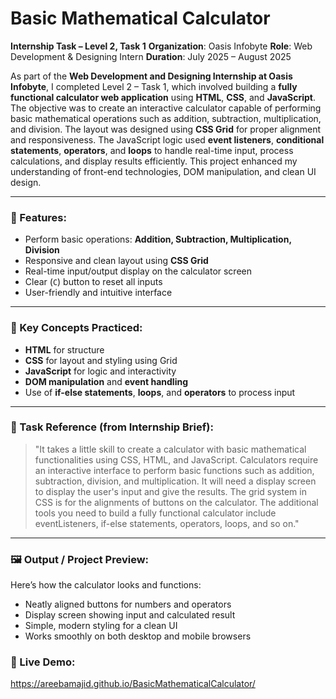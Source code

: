 # Basic Mathematical Calculator


**Internship Task – Level 2, Task 1**
**Organization**: Oasis Infobyte
**Role**: Web Development & Designing Intern
**Duration**: July 2025 – August 2025

As part of the **Web Development and Designing Internship at Oasis Infobyte**, I completed Level 2 – Task 1, which involved building a **fully functional calculator web application** using **HTML**, **CSS**, and **JavaScript**. The objective was to create an interactive calculator capable of performing basic mathematical operations such as addition, subtraction, multiplication, and division. The layout was designed using **CSS Grid** for proper alignment and responsiveness. The JavaScript logic used **event listeners**, **conditional statements**, **operators**, and **loops** to handle real-time input, process calculations, and display results efficiently. This project enhanced my understanding of front-end technologies, DOM manipulation, and clean UI design.

---

### 🔧 Features:

* Perform basic operations: **Addition, Subtraction, Multiplication, Division**
* Responsive and clean layout using **CSS Grid**
* Real-time input/output display on the calculator screen
* Clear (`C`) button to reset all inputs
* User-friendly and intuitive interface

---

### 🧠 Key Concepts Practiced:

* **HTML** for structure
* **CSS** for layout and styling using Grid
* **JavaScript** for logic and interactivity
* **DOM manipulation** and **event handling**
* Use of **if-else statements**, **loops**, and **operators** to process input

---

### 📌 Task Reference (from Internship Brief):

> "It takes a little skill to create a calculator with basic mathematical functionalities using CSS, HTML, and JavaScript. Calculators require an interactive interface to perform basic functions such as addition, subtraction, division, and multiplication. It will need a display screen to display the user's input and give the results. The grid system in CSS is for the alignments of buttons on the calculator. The additional tools you need to build a fully functional calculator include eventListeners, if-else statements, operators, loops, and so on."

---

### 🖼️ Output / Project Preview:

Here’s how the calculator looks and functions:


* Neatly aligned buttons for numbers and operators
* Display screen showing input and calculated result
* Simple, modern styling for a clean UI
* Works smoothly on both desktop and mobile browsers

### 🔗 Live Demo:
 https://areebamajid.github.io/BasicMathematicalCalculator/
